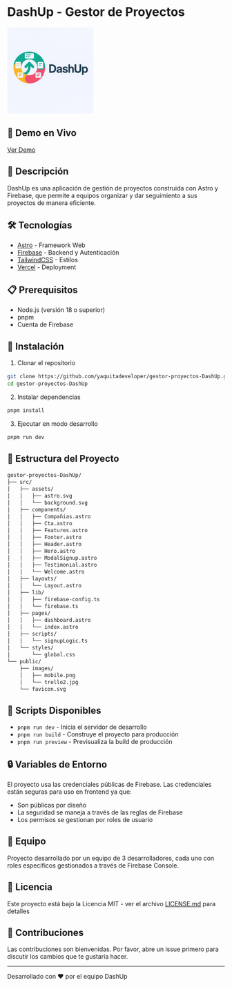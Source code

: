 # DashUp - Gestor de Proyectos

<img src="public/images/logo.png" alt="DashUp Logo" width="200" height="auto" />

## 🚀 Demo en Vivo
[Ver Demo](https://gestor-proyectos-dash-up.vercel.app/)

## 📝 Descripción
DashUp es una aplicación de gestión de proyectos construida con Astro y Firebase, que permite a equipos organizar y dar seguimiento a sus proyectos de manera eficiente.

## 🛠️ Tecnologías
- [Astro](https://astro.build/) - Framework Web
- [Firebase](https://firebase.google.com/) - Backend y Autenticación
- [TailwindCSS](https://tailwindcss.com/) - Estilos
- [Vercel](https://vercel.com/) - Deployment

## 📋 Prerequisitos
- Node.js (versión 18 o superior)
- pnpm
- Cuenta de Firebase

## 🔧 Instalación

1. Clonar el repositorio
```bash
git clone https://github.com/yaquitadeveloper/gestor-proyectos-DashUp.git
cd gestor-proyectos-DashUp
```

2. Instalar dependencias
```bash
pnpm install
```

3. Ejecutar en modo desarrollo
```bash
pnpm run dev
```

## 📁 Estructura del Proyecto
```
gestor-proyectos-DashUp/
├── src/
│   ├── assets/
│   │   ├── astro.svg
│   │   └── background.svg
│   ├── components/
│   │   ├── Compañias.astro
│   │   ├── Cta.astro
│   │   ├── Features.astro
│   │   ├── Footer.astro
│   │   ├── Header.astro
│   │   ├── Hero.astro
│   │   ├── ModalSignup.astro
│   │   ├── Testimonial.astro
│   │   └── Welcome.astro
│   ├── layouts/
│   │   └── Layout.astro
│   ├── lib/
│   │   ├── firebase-config.ts
│   │   └── firebase.ts
│   ├── pages/
│   │   ├── dashboard.astro
│   │   └── index.astro
│   ├── scripts/
│   │   └── signupLogic.ts
│   └── styles/
│       └── global.css
└── public/
    ├── images/
    │   ├── mobile.png
    │   └── trello2.jpg
    └── favicon.svg
```

## 🚀 Scripts Disponibles
- `pnpm run dev` - Inicia el servidor de desarrollo
- `pnpm run build` - Construye el proyecto para producción
- `pnpm run preview` - Previsualiza la build de producción

## 🔒 Variables de Entorno
El proyecto usa las credenciales públicas de Firebase. Las credenciales están seguras para uso en frontend ya que:
- Son públicas por diseño
- La seguridad se maneja a través de las reglas de Firebase
- Los permisos se gestionan por roles de usuario

## 👥 Equipo
Proyecto desarrollado por un equipo de 3 desarrolladores, cada uno con roles específicos gestionados a través de Firebase Console.

## 📄 Licencia
Este proyecto está bajo la Licencia MIT - ver el archivo [LICENSE.md](LICENSE.md) para detalles

## 🤝 Contribuciones
Las contribuciones son bienvenidas. Por favor, abre un issue primero para discutir los cambios que te gustaría hacer.

---
Desarrollado con ❤️ por el equipo DashUp
